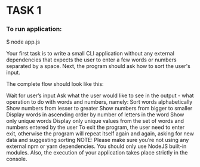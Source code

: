 # TASK 1

### To run application:

$ node app.js

Your first task is to write a small CLI application without any external dependencies that expects the user to enter a few words or numbers separated by a space. Next, the program should ask how to sort the user's input.

The complete flow should look like this:

Wait for user’s input
Ask what the user would like to see in the output - what operation to do with words and numbers, namely:
Sort words alphabetically
Show numbers from lesser to greater
Show numbers from bigger to smaller
Display words in ascending order by number of letters in the word
Show only unique words
Display only unique values from the set of words and numbers entered by the user
To exit the program, the user need to enter exit, otherwise the program will repeat itself again and again, asking for new data and suggesting sorting
NOTE: Please make sure you’re not using any external npm or yarn dependencies. You should only use NodeJS built-in modules. Also, the execution of your application takes place strictly in the console.
